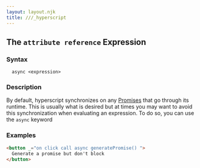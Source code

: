 ```yaml
---
layout: layout.njk
title: ///_hyperscript
---
```


## The `attribute reference` Expression

### Syntax

```ebnf
  async <expression>
```

### Description

By default, hyperscript synchronizes on any [Promises](https://developer.mozilla.org/en-US/docs/Web/JavaScript/Reference/Global_Objects/Promise) 
that go through its runtime.  This is usually what is desired but 
at times you may want to avoid this synchronization when evaluating 
an expression.  To do so, you can use the `async` keyword

### Examples

```html
<button _="on click call async generatePromise() ">
  Generate a promise but don't block
</button>
```
